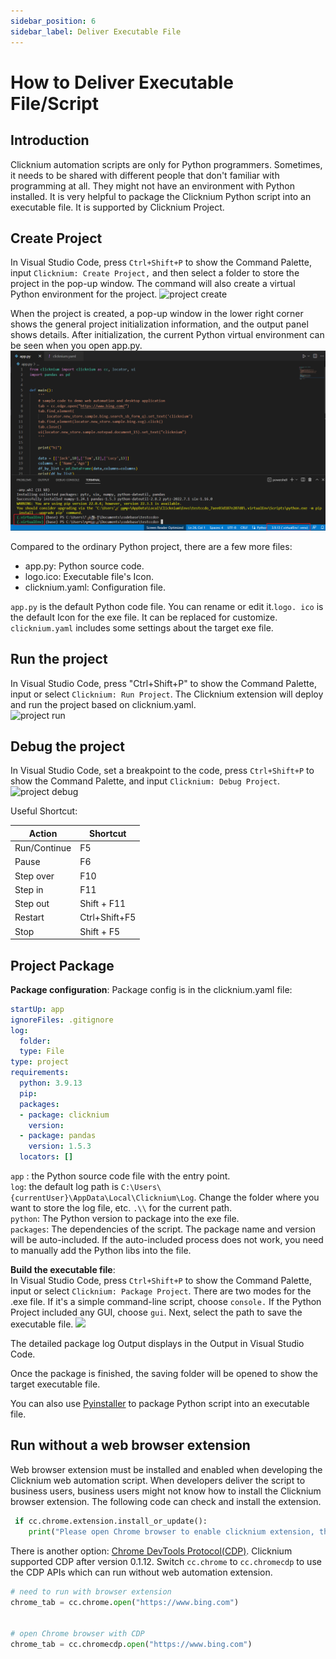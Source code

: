 ```yaml
---
sidebar_position: 6
sidebar_label: Deliver Executable File
---
```

# How to Deliver Executable File/Script
##  Introduction
Clicknium automation scripts are only for Python programmers. Sometimes, it needs to be shared with different people that don't familiar with programming at all. They might not  have an environment with Python installed. It is very helpful to package the Clicknium Python script into an executable file. It is supported by Clicknium Project. 

## Create Project

In Visual Studio Code, press `Ctrl+Shift+P` to show the Command Palette, input `Clicknium: Create Project,` and then select a folder to store the project in the pop-up window. The command will also create a virtual Python environment for the project. 
![project create](../img/create_project.gif)

When the project is created, a pop-up window in the lower right corner shows the general project initialization information, and the output panel shows details. After initialization, the current Python virtual environment can be seen when you open app.py.  
![](./img/virtualEnv.png)

Compared to the ordinary Python project, there are a few more files:
- app.py: Python source code.
- logo.ico: Executable file's Icon.
- clicknium.yaml: Configuration file.

`app.py` is the default Python code file. You can rename or edit it.`logo. ico` is the default Icon for the exe file. It can be replaced for customize. 
`clicknium.yaml` includes some settings about the target exe file. 


## Run the project

In Visual Studio Code, press "Ctrl+Shift+P" to show the Command Palette, input or select `Clicknium: Run Project`. The Clicknium extension will deploy and run the project based on clicknium.yaml.  
![project run](../img/run_project.gif) 

## Debug the project

In Visual Studio Code, set a breakpoint to the code, press `Ctrl+Shift+P` to show the Command Palette, and input `Clicknium: Debug Project`.  
![project debug](../img/debug_project_3.png)  

Useful Shortcut:

|  Action   | Shortcut  |
|  ----  | ----  |
| Run/Continue  | F5 |
| Pause | F6 |
| Step over  | F10 |
| Step in  | F11 |
| Step out  | Shift + F11 |
| Restart  | Ctrl+Shift+F5 |
| Stop   | Shift + F5 |  

## Project Package

**Package configuration**: Package config is in the clicknium.yaml file:  
```yaml
startUp: app
ignoreFiles: .gitignore
log:
  folder: 
  type: File
type: project
requirements:
  python: 3.9.13
  pip: 
  packages:
  - package: clicknium
    version: 
  - package: pandas
    version: 1.5.3
  locators: []
```
`app` : the Python source code file with the entry point.  
`log`: the default log path is `C:\Users\{currentUser}\AppData\Local\Clicknium\Log`. Change the folder where you want to store the log file, etc. `.\\` for the current path.  
`python`: The Python version to package into the exe file.   
`packages`: The dependencies of the script. The package name and version will be auto-included. If the auto-included process does not work, you need to manually add the Python libs into the file. 

**Build the executable file**:  
In Visual Studio Code, press `Ctrl+Shift+P` to show the Command Palette, input or select `Clicknium: Package Project`. There are two modes for the .exe file. If it's a simple command-line script, choose `console.` If the Python Project included any GUI, choose `gui`. Next, select the path to save the executable file.
![](../img/pack_project.gif)

The detailed package log Output displays in the Output in Visual Studio Code.

Once the package is finished, the saving folder will be opened to show the target executable file.

You can also use [Pyinstaller](https://pyinstaller.org/en/stable/) to package Python script into an executable file. 

## Run without a web browser extension
Web browser extension must be installed and enabled when developing the Clicknium web automation script. When developers deliver the script to business users, business users might not know how to install the Clicknium browser extension. The following code can check and install the extension.  
```Python
 if cc.chrome.extension.install_or_update():
    print("Please open Chrome browser to enable clicknium extension, then run again.")
```
There is another option: [Chrome DevTools Protocol(CDP)](https://chromedevtools.github.io/devtools-protocol/). Clicknium supported CDP after version 0.1.12. Switch `cc.chrome` to `cc.chromecdp` to use the CDP APIs which can run without web automation extension.
```python
# need to run with browser extension 
chrome_tab = cc.chrome.open("https://www.bing.com")


# open Chrome browser with CDP
chrome_tab = cc.chromecdp.open("https://www.bing.com")

```
